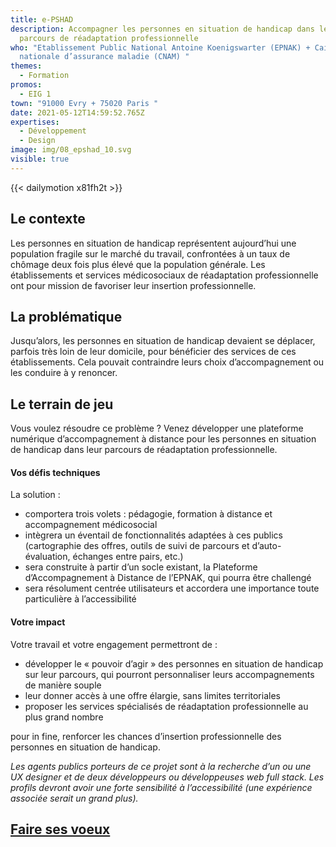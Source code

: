 ```yaml
---
title: e-PSHAD
description: Accompagner les personnes en situation de handicap dans leur
  parcours de réadaptation professionnelle
who: "Etablissement Public National Antoine Koenigswarter (EPNAK) + Caisse
  nationale d’assurance maladie (CNAM) "
themes:
  - Formation
promos:
  - EIG 1
town: "91000 Evry + 75020 Paris "
date: 2021-05-12T14:59:52.765Z
expertises:
  - Développement
  - Design
image: img/08_epshad_10.svg
visible: true
---
```


{{< dailymotion x81fh2t >}}

## Le contexte

Les personnes en situation de handicap représentent aujourd’hui une population fragile sur le marché du travail, confrontées à un taux de chômage deux fois plus élevé que la population générale. Les établissements et services médicosociaux de réadaptation professionnelle ont pour mission de favoriser leur insertion professionnelle.

## La problématique

Jusqu’alors, les personnes en situation de handicap devaient se déplacer, parfois très loin de leur domicile, pour bénéficier des services de ces établissements. Cela pouvait contraindre leurs choix d’accompagnement ou les conduire à y renoncer.

## Le terrain de jeu

Vous voulez résoudre ce problème ? Venez développer une plateforme numérique d’accompagnement à distance pour les personnes en situation de handicap dans leur parcours de réadaptation professionnelle.

#### Vos défis techniques

La solution :

- comportera trois volets : pédagogie, formation à distance et accompagnement médicosocial
- intègrera un éventail de fonctionnalités adaptées à ces publics (cartographie des offres, outils de suivi de parcours et d’auto-évaluation, échanges entre pairs, etc.)
- sera construite à partir d’un socle existant, la Plateforme d’Accompagnement à Distance de l’EPNAK, qui pourra être challengé
- sera résolument centrée utilisateurs et accordera une importance toute particulière à l’accessibilité

#### Votre impact 

Votre travail et votre engagement permettront de :

- développer le « pouvoir d’agir » des personnes en situation de handicap sur leur parcours, qui pourront personnaliser leurs accompagnements de manière souple
- leur donner accès à une offre élargie, sans limites territoriales
- proposer les services spécialisés de réadaptation professionnelle au plus grand nombre

pour in fine, renforcer les chances d’insertion professionnelle des personnes en situation de handicap.

_Les agents publics porteurs de ce projet sont à la recherche d’un ou une UX designer et de deux développeurs ou développeuses web full stack. Les profils devront avoir une forte sensibilité à l’accessibilité (une expérience associée serait un grand plus)._

## [Faire ses voeux](https://www.demarches-simplifiees.fr/commencer/aac-eig5-voeux)

